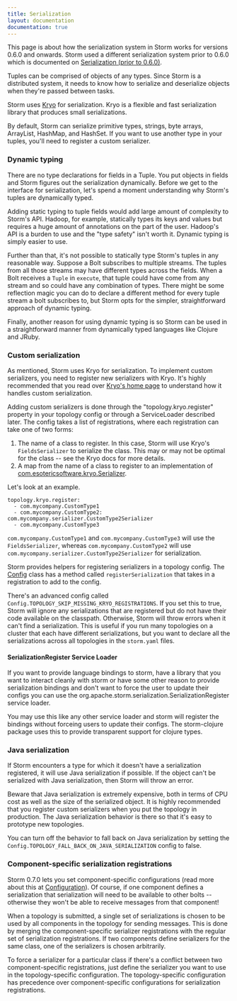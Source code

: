 ```yaml
---
title: Serialization
layout: documentation
documentation: true
---
```

This page is about how the serialization system in Storm works for versions 0.6.0 and onwards. Storm used a different serialization system prior to 0.6.0 which is documented on [Serialization (prior to 0.6.0)](Serialization-\(prior-to-0.6.0\).md). 

Tuples can be comprised of objects of any types. Since Storm is a distributed system, it needs to know how to serialize and deserialize objects when they're passed between tasks.

Storm uses [Kryo](https://github.com/EsotericSoftware/kryo) for serialization. Kryo is a flexible and fast serialization library that produces small serializations.

By default, Storm can serialize primitive types, strings, byte arrays, ArrayList, HashMap, and HashSet. If you want to use another type in your tuples, you'll need to register a custom serializer.

### Dynamic typing

There are no type declarations for fields in a Tuple. You put objects in fields and Storm figures out the serialization dynamically. Before we get to the interface for serialization, let's spend a moment understanding why Storm's tuples are dynamically typed.

Adding static typing to tuple fields would add large amount of complexity to Storm's API. Hadoop, for example, statically types its keys and values but requires a huge amount of annotations on the part of the user. Hadoop's API is a burden to use and the "type safety" isn't worth it. Dynamic typing is simply easier to use.

Further than that, it's not possible to statically type Storm's tuples in any reasonable way. Suppose a Bolt subscribes to multiple streams. The tuples from all those streams may have different types across the fields. When a Bolt receives a `Tuple` in `execute`, that tuple could have come from any stream and so could have any combination of types. There might be some reflection magic you can do to declare a different method for every tuple stream a bolt subscribes to, but Storm opts for the simpler, straightforward approach of dynamic typing.

Finally, another reason for using dynamic typing is so Storm can be used in a straightforward manner from dynamically typed languages like Clojure and JRuby.

### Custom serialization

As mentioned, Storm uses Kryo for serialization. To implement custom serializers, you need to register new serializers with Kryo. It's highly recommended that you read over [Kryo's home page](https://github.com/EsotericSoftware/kryo) to understand how it handles custom serialization.

Adding custom serializers is done through the "topology.kryo.register" property in your topology config or through a ServiceLoader described later. The config takes a list of registrations, where each registration can take one of two forms:

1. The name of a class to register. In this case, Storm will use Kryo's `FieldsSerializer` to serialize the class. This may or may not be optimal for the class -- see the Kryo docs for more details.
2. A map from the name of a class to register to an implementation of [com.esotericsoftware.kryo.Serializer](https://github.com/EsotericSoftware/kryo/blob/master/src/com/esotericsoftware/kryo/Serializer.java).

Let's look at an example.

```
topology.kryo.register:
  - com.mycompany.CustomType1
  - com.mycompany.CustomType2: com.mycompany.serializer.CustomType2Serializer
  - com.mycompany.CustomType3
```

`com.mycompany.CustomType1` and `com.mycompany.CustomType3` will use the `FieldsSerializer`, whereas `com.mycompany.CustomType2` will use `com.mycompany.serializer.CustomType2Serializer` for serialization.

Storm provides helpers for registering serializers in a topology config. The [Config](javadocs/org/apache/storm/Config.md) class has a method called `registerSerialization` that takes in a registration to add to the config.

There's an advanced config called `Config.TOPOLOGY_SKIP_MISSING_KRYO_REGISTRATIONS`. If you set this to true, Storm will ignore any serializations that are registered but do not have their code available on the classpath. Otherwise, Storm will throw errors when it can't find a serialization. This is useful if you run many topologies on a cluster that each have different serializations, but you want to declare all the serializations across all topologies in the `storm.yaml` files.

#### SerializationRegister Service Loader

If you want to provide language bindings to storm, have a library that you want to interact cleanly with storm or have some other reason to provide serialization bindings and don't want to force the user to update their configs you can use the org.apache.storm.serialization.SerializationRegister service loader.

You may use this like any other service loader and storm will register the bindings without forceing users to update their configs. The storm-clojure package uses this to provide transparent support for clojure types.

### Java serialization

If Storm encounters a type for which it doesn't have a serialization registered, it will use Java serialization if possible. If the object can't be serialized with Java serialization, then Storm will throw an error.

Beware that Java serialization is extremely expensive, both in terms of CPU cost as well as the size of the serialized object. It is highly recommended that you register custom serializers when you put the topology in production. The Java serialization behavior is there so that it's easy to prototype new topologies.

You can turn off the behavior to fall back on Java serialization by setting the `Config.TOPOLOGY_FALL_BACK_ON_JAVA_SERIALIZATION` config to false.

### Component-specific serialization registrations

Storm 0.7.0 lets you set component-specific configurations (read more about this at [Configuration](Configuration.md)). Of course, if one component defines a serialization that serialization will need to be available to other bolts -- otherwise they won't be able to receive messages from that component!

When a topology is submitted, a single set of serializations is chosen to be used by all components in the topology for sending messages. This is done by merging the component-specific serializer registrations with the regular set of serialization registrations. If two components define serializers for the same class, one of the serializers is chosen arbitrarily.

To force a serializer for a particular class if there's a conflict between two component-specific registrations, just define the serializer you want to use in the topology-specific configuration. The topology-specific configuration has precedence over component-specific configurations for serialization registrations.

